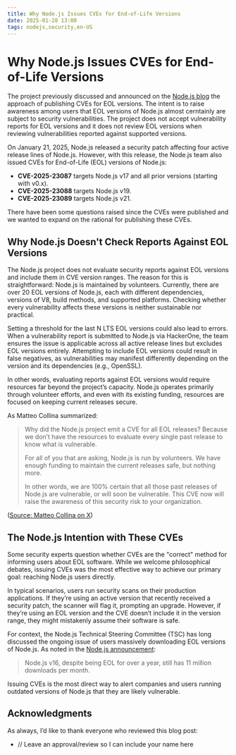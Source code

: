 ```yaml
---
title: Why Node.js Issues CVEs for End-of-Life Versions
date: 2025-01-28 13:00
tags: nodejs,security,en-US
---
```


# Why Node.js Issues CVEs for End-of-Life Versions

The project previously discussed and announced on the [Node.js blog](https://nodejs.org/en/blog/vulnerability/upcoming-cve-for-eol-versions) the approach of publishing CVEs for EOL versions. The intent is to raise awareness among users that EOL versions of Node.js almost cerntainly are subject to security vulnerabilities. The project does not accept vulnerability reports for EOL versions and it does not review EOL versions when reviewing vulnerabilities reported against supported versions.

On January 21, 2025, Node.js released a security patch affecting four active release lines of Node.js.
However, with this release, the Node.js team also issued CVEs for End-of-Life (EOL) versions of Node.js:

- **CVE-2025-23087** targets Node.js v17 and all prior versions (starting with v0.x).
- **CVE-2025-23088** targets Node.js v19.
- **CVE-2025-23089** targets Node.js v21.

There have been some questions raised since the CVEs were published and we wanted to expand on the rational for publishing these CVEs.

## Why Node.js Doesn't Check Reports Against EOL Versions

The Node.js project does not evaluate security reports against EOL versions and include them in
CVE version ranges. The reason for this is straightforward: Node.js is maintained by volunteers.
Currently, there are over 20 EOL versions of Node.js, each with different dependencies, versions of V8, build methods,
and supported platforms. Checking whether every vulnerability affects these versions is neither sustainable nor practical.

Setting a threshold for the last N LTS EOL versions could also lead to errors. When a vulnerability report is submitted to
Node.js via HackerOne, the team ensures the issue is applicable across all active release lines but
excludes EOL versions entirely. Attempting to include EOL versions could result in false negatives, as vulnerabilities may
manifest differently depending on the version and its dependencies (e.g., OpenSSL).

In other words, evaluating reports against EOL versions would require resources far beyond the project’s capacity.
Node.js operates primarily through volunteer efforts, and even with its existing funding,
resources are focused on keeping current releases secure.

As Matteo Collina summarized:

> Why did the Node.js project emit a CVE for all EOL releases? Because we don’t have the resources to evaluate every single past release to know what is vulnerable.
>
> For all of you that are asking, Node.js is run by volunteers. We have enough funding to maintain the current releases safe, but nothing more.
>
> In other words, we are 100% certain that all those past releases of Node.js are vulnerable, or will soon be vulnerable. This CVE now will raise the awareness of this security risk to your organization.

([Source: Matteo Collina on X](https://x.com/matteocollina/status/1882892694722101326))

## The Node.js Intention with These CVEs

Some security experts question whether CVEs are the "correct" method for informing users about EOL software.
While we welcome philosophical debates, issuing CVEs was the most effective way to achieve our primary goal: reaching Node.js users directly.

In typical scenarios, users run security scans on their production applications. If they’re using an active version
that recently received a security patch, the scanner will flag it, prompting an upgrade. However, if they’re using an
EOL version and the CVE doesn’t include it in the version range, they might mistakenly assume their software is safe.

For context, the Node.js Technical Steering Committee (TSC) has long discussed the ongoing issue of users massively
downloading EOL versions of Node.js. As noted in the [Node.js announcement](https://nodejs.org/en/blog/vulnerability/upcoming-cve-for-eol-versions):

> Node.js v16, despite being EOL for over a year, still has 11 million downloads per month.

Issuing CVEs is the most direct way to alert companies and users running outdated versions of Node.js
that they are likely vulnerable.

## Acknowledgments

As always, I’d like to thank everyone who reviewed this blog post:

- // Leave an approval/review so I can include your name here
